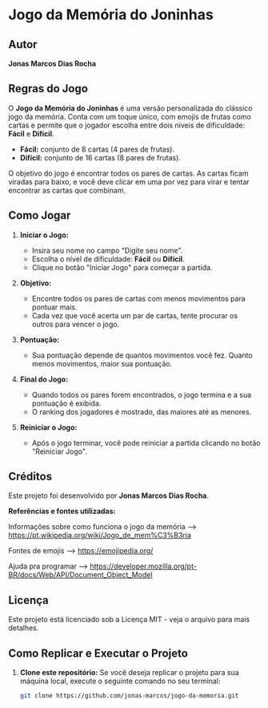 # Jogo da Memória do Joninhas

## Autor
**Jonas Marcos Dias Rocha**

## Regras do Jogo
O **Jogo da Memória do Joninhas** é uma versão personalizada do clássico jogo da memória. Conta com um toque único, com emojis de frutas como cartas e permite que o jogador escolha entre dois níveis de dificuldade: **Fácil** e **Difícil**.

- **Fácil:** conjunto de 8 cartas (4 pares de frutas).
- **Difícil:** conjunto de 16 cartas (8 pares de frutas).

O objetivo do jogo é encontrar todos os pares de cartas. As cartas ficam viradas para baixo, e você deve clicar em uma por vez para virar e tentar encontrar as cartas que combinam.

## Como Jogar

1. **Iniciar o Jogo:**
   - Insira seu nome no campo "Digite seu nome".
   - Escolha o nível de dificuldade: **Fácil** ou **Difícil**.
   - Clique no botão "Iniciar Jogo" para começar a partida.

2. **Objetivo:**
   - Encontre todos os pares de cartas com menos movimentos para pontuar mais.
   - Cada vez que você acerta um par de cartas, tente procurar os outros para vencer o jogo.

3. **Pontuação:**
   - Sua pontuação depende de quantos movimentos você fez. Quanto menos movimentos, maior sua pontuação.

4. **Final do Jogo:**
   - Quando todos os pares forem encontrados, o jogo termina e a sua pontuação é exibida.
   - O ranking dos jogadores é mostrado, das maiores até as menores.

5. **Reiniciar o Jogo:**
   - Após o jogo terminar, você pode reiniciar a partida clicando no botão "Reiniciar Jogo".

## Créditos
Este projeto foi desenvolvido por **Jonas Marcos Dias Rocha**.

**Referências e fontes utilizadas:**

Informações sobre como funciona o jogo da memória --> https://pt.wikipedia.org/wiki/Jogo_de_mem%C3%B3ria

Fontes de emojis --> https://emojipedia.org/

Ajuda pra programar --> https://developer.mozilla.org/pt-BR/docs/Web/API/Document_Object_Model

## Licença
Este projeto está licenciado sob a Licença MIT - veja o arquivo para mais detalhes.

## Como Replicar e Executar o Projeto

1. **Clone este repositório:**
   Se você deseja replicar o projeto para sua máquina local, execute o seguinte comando no seu terminal:

   ```bash
   git clone https://github.com/jonas-marcos/jogo-da-memoria.git
